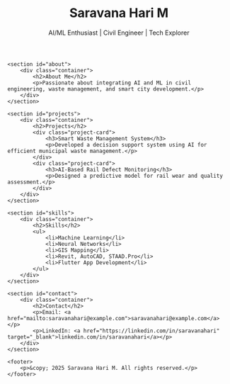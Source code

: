 <!DOCTYPE html>
<html lang="en">
<head>
    <meta charset="UTF-8">
    <meta name="viewport" content="width=device-width, initial-scale=1.0">
    <title>Saravana Hari M | Portfolio</title>
    <link rel="stylesheet" href="styles.css">
    <script src="https://kit.fontawesome.com/a076d05399.js" crossorigin="anonymous"></script>
</head>
<body>
    <header>
        <div class="container">
            <h1>Saravana Hari M</h1>
            <p>AI/ML Enthusiast | Civil Engineer | Tech Explorer</p>
        </div>
    </header>
    
    <section id="about">
        <div class="container">
            <h2>About Me</h2>
            <p>Passionate about integrating AI and ML in civil engineering, waste management, and smart city development.</p>
        </div>
    </section>
    
    <section id="projects">
        <div class="container">
            <h2>Projects</h2>
            <div class="project-card">
                <h3>Smart Waste Management System</h3>
                <p>Developed a decision support system using AI for efficient municipal waste management.</p>
            </div>
            <div class="project-card">
                <h3>AI-Based Rail Defect Monitoring</h3>
                <p>Designed a predictive model for rail wear and quality assessment.</p>
            </div>
        </div>
    </section>
    
    <section id="skills">
        <div class="container">
            <h2>Skills</h2>
            <ul>
                <li>Machine Learning</li>
                <li>Neural Networks</li>
                <li>GIS Mapping</li>
                <li>Revit, AutoCAD, STAAD.Pro</li>
                <li>Flutter App Development</li>
            </ul>
        </div>
    </section>
    
    <section id="contact">
        <div class="container">
            <h2>Contact</h2>
            <p>Email: <a href="mailto:saravanahari@example.com">saravanahari@example.com</a></p>
            <p>LinkedIn: <a href="https://linkedin.com/in/saravanahari" target="_blank">linkedin.com/in/saravanahari</a></p>
        </div>
    </section>
    
    <footer>
        <p>&copy; 2025 Saravana Hari M. All rights reserved.</p>
    </footer>
</body>
</html>
